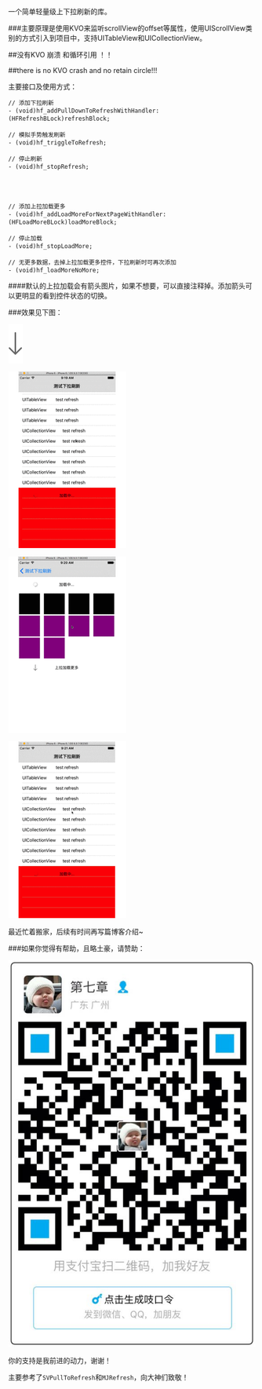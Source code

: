 一个简单轻量级上下拉刷新的库。

###主要原理是使用KVO来监听scrollView的offset等属性，使用UIScrollView类别的方式引入到项目中，支持UITableView和UICollectionView。

##没有KVO 崩溃 和循环引用 ！！

##there is no KVO crash and no retain circle!!!

主要接口及使用方式：

```
// 添加下拉刷新
- (void)hf_addPullDownToRefreshWithHandler:(HFRefreshBLock)refreshBlock;

// 模拟手势触发刷新
- (void)hf_triggleToRefresh;

// 停止刷新
- (void)hf_stopRefresh;




// 添加上拉加载更多
- (void)hf_addLoadMoreForNextPageWithHandler:(HFLoadMoreBLock)loadMoreBlock;

// 停止加载
- (void)hf_stopLoadMore;

// 无更多数据，去掉上拉加载更多控件，下拉刷新时可再次添加
- (void)hf_loadMoreNoMore;

```

####默认的上拉加载会有箭头图片，如果不想要，可以直接注释掉。添加箭头可以更明显的看到控件状态的切换。

###效果见下图：

![效果图片1](/readmeImage/hf_arrow@2x.png)

![上拉加载](/readmeImage/loadmore.gif)

![下拉刷新](/readmeImage/pullrefresh.gif)

![上下拉一起](/readmeImage/refreshAndLoadMore.gif)


最近忙着搬家，后续有时间再写篇博客介绍~

###如果你觉得有帮助，且略土豪，请赞助：


![](/readmeImage/alipay.jpg)


你的支持是我前进的动力，谢谢！

主要参考了`SVPullToRefresh`和`MJRefresh`，向大神们致敬！


